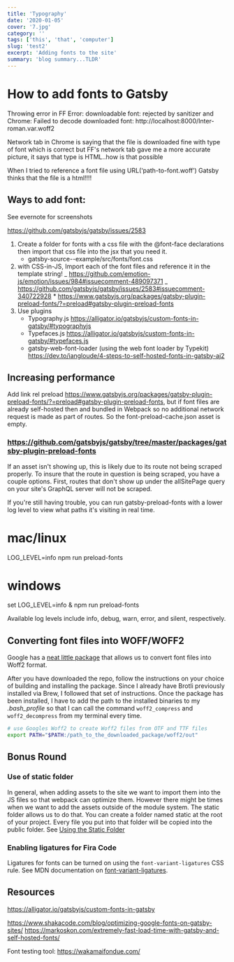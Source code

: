 ```yaml
---
title: 'Typography'
date: '2020-01-05'
cover: '7.jpg'
category: ''
tags: ['this', 'that', 'computer']
slug: 'test2'
excerpt: 'Adding fonts to the site'
summary: 'blog summary...TLDR'
---
```


# How to add fonts to Gatsby

Throwing error in FF Error: downloadable font: rejected by sanitizer and Chrome: Failed to decode downloaded font: http://localhost:8000/Inter-roman.var.woff2

Network tab in Chrome is saying that the file is downloaded fine with type of font which is correct but FF's network tab gave me a more accurate picture, it says that type is HTML..how is that possible

When I tried to reference a font file using URL(‘path-to-font.woff’) Gatsby thinks that the file is a html!!!!

## Ways to add font:

See evernote for screenshots

https://github.com/gatsbyjs/gatsby/issues/2583

1. Create a folder for fonts with a css file with the @font-face declarations then import that css file into the jsx that you need it.
   - gatsby-source--example/src/fonts/font.css
2. with CSS-in-JS, Import each of the font files and reference it in the template string!
   _ https://github.com/emotion-js/emotion/issues/984#issuecomment-489097371
   _ https://github.com/gatsbyjs/gatsby/issues/2583#issuecomment-340722928 \*
   https://www.gatsbyjs.org/packages/gatsby-plugin-preload-fonts/?=preload#gatsby-plugin-preload-fonts
3. Use plugins
   - Typography.js https://alligator.io/gatsbyjs/custom-fonts-in-gatsby/#typographyjs
   - Typefaces.js https://alligator.io/gatsbyjs/custom-fonts-in-gatsby/#typefaces.js
   - gatsby-web-font-loader (using the web font loader by Typekit) https://dev.to/iangloude/4-steps-to-self-hosted-fonts-in-gatsby-aj2

## Increasing performance

Add link rel preload https://www.gatsbyjs.org/packages/gatsby-plugin-preload-fonts/?=preload#gatsby-plugin-preload-fonts, but if font files are already self-hosted then and bundled in Webpack so no additional network request is made as part of routes. So the font-preload-cache.json asset is empty.

### https://github.com/gatsbyjs/gatsby/tree/master/packages/gatsby-plugin-preload-fonts

If an asset isn't showing up, this is likely due to its route not being scraped properly. To insure that the route in question is being scraped, you have a couple options. First, routes that don't show up under the allSitePage query on your site's GraphQL server will not be scraped.

If you're still having trouble, you can run gatsby-preload-fonts with a lower log level to view what paths it's visiting in real time.

# mac/linux

LOG_LEVEL=info npm run preload-fonts

# windows

set LOG_LEVEL=info & npm run preload-fonts

Available log levels include info, debug, warn, error, and silent, respectively.

## Converting font files into WOFF/WOFF2

Google has a [neat little package](https://github.com/google/woff2) that allows us to convert font files into Woff2 format.

After you have downloaded the repo, follow the instructions on your choice of building and installing the package. Since I already have Brotli previously installed via Brew, I followed that set of instructions. Once the package has been installed, I have to add the path to the installed binaries to my _.bash_profile_ so that I can call the command `woff2_compress` and `woff2_decompress` from my terminal every time.

```bash
# use Googles Woff2 to create Woff2 files from OTF and TTF files
export PATH="$PATH:/path_to_the_downloaded_package/woff2/out"
```

## Bonus Round

### Use of static folder

In general, when adding assets to the site we want to import them into the JS files so that webpack can optimize them. However there might be times when we want to add the assets outside of the module system. The static folder allows us to do that. You can create a folder named static at the root of your project. Every file you put into that folder will be copied into the public folder. See [Using the Static Folder](https://www.gatsbyjs.org/docs/static-folder/)

### Enabling ligatures for Fira Code

Ligatures for fonts can be turned on using the `font-variant-ligatures` CSS rule. See MDN documentation on [font-variant-ligatures](https://developer.mozilla.org/en-US/docs/Web/CSS/font-variant-ligatures).

## Resources

https://alligator.io/gatsbyjs/custom-fonts-in-gatsby

https://www.shakacode.com/blog/optimizing-google-fonts-on-gatsby-sites/
https://markoskon.com/extremely-fast-load-time-with-gatsby-and-self-hosted-fonts/

Font testing tool: https://wakamaifondue.com/
